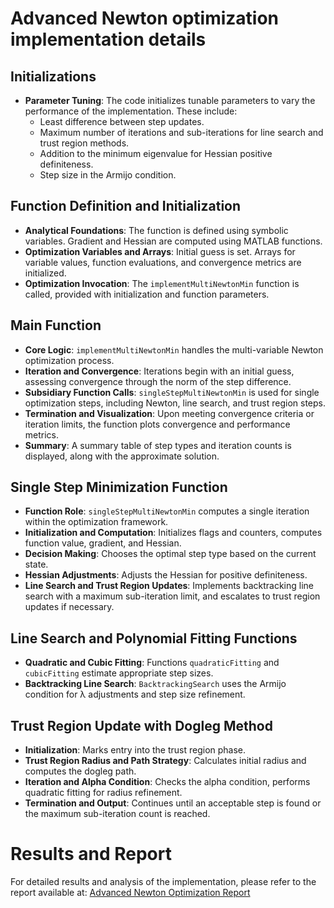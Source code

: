 # Advanced Newton optimization implementation details 

## Initializations

- **Parameter Tuning**: The code initializes tunable parameters to vary the performance of the implementation. These include:
  - Least difference between step updates.
  - Maximum number of iterations and sub-iterations for line search and trust region methods.
  - Addition to the minimum eigenvalue for Hessian positive definiteness.
  - Step size in the Armijo condition.

## Function Definition and Initialization

- **Analytical Foundations**: The function is defined using symbolic variables. Gradient and Hessian are computed using MATLAB functions.
- **Optimization Variables and Arrays**: Initial guess is set. Arrays for variable values, function evaluations, and convergence metrics are initialized.
- **Optimization Invocation**: The `implementMultiNewtonMin` function is called, provided with initialization and function parameters.

## Main Function

- **Core Logic**: `implementMultiNewtonMin` handles the multi-variable Newton optimization process.
- **Iteration and Convergence**: Iterations begin with an initial guess, assessing convergence through the norm of the step difference.
- **Subsidiary Function Calls**: `singleStepMultiNewtonMin` is used for single optimization steps, including Newton, line search, and trust region steps.
- **Termination and Visualization**: Upon meeting convergence criteria or iteration limits, the function plots convergence and performance metrics.
- **Summary**: A summary table of step types and iteration counts is displayed, along with the approximate solution.

## Single Step Minimization Function

- **Function Role**: `singleStepMultiNewtonMin` computes a single iteration within the optimization framework.
- **Initialization and Computation**: Initializes flags and counters, computes function value, gradient, and Hessian.
- **Decision Making**: Chooses the optimal step type based on the current state.
- **Hessian Adjustments**: Adjusts the Hessian for positive definiteness.
- **Line Search and Trust Region Updates**: Implements backtracking line search with a maximum sub-iteration limit, and escalates to trust region updates if necessary.

## Line Search and Polynomial Fitting Functions

- **Quadratic and Cubic Fitting**: Functions `quadraticFitting` and `cubicFitting` estimate appropriate step sizes.
- **Backtracking Line Search**: `BacktrackingSearch` uses the Armijo condition for λ adjustments and step size refinement.

## Trust Region Update with Dogleg Method

- **Initialization**: Marks entry into the trust region phase.
- **Trust Region Radius and Path Strategy**: Calculates initial radius and computes the dogleg path.
- **Iteration and Alpha Condition**: Checks the alpha condition, performs quadratic fitting for radius refinement.
- **Termination and Output**: Continues until an acceptable step is found or the maximum sub-iteration count is reached.

# Results and Report 
For detailed results and analysis of the implementation, please refer to the report available at:
[Advanced Newton Optimization Report](https://github.com/shivasurya1999/AdvancedNewtonOptimization/blob/main/AdvancedNewtonReport.pdf)


